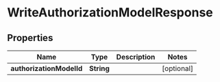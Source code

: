 

# WriteAuthorizationModelResponse


## Properties

| Name | Type | Description | Notes |
|------------ | ------------- | ------------- | -------------|
|**authorizationModelId** | **String** |  |  [optional] |



